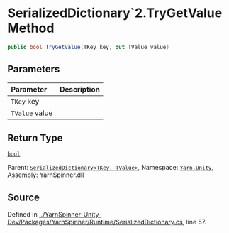 # SerializedDictionary`2.TryGetValue Method


```csharp
public bool TryGetValue(TKey key, out TValue value)
```

## Parameters
|Parameter|Description|
|:---|:---|
|`TKey` key||
|`TValue` value||
## Return Type
[`bool`](https://docs.microsoft.com/dotnet/api/System.Boolean)


<div class="class-metadata">

Parent: [`SerializedDictionary<TKey, TValue>`](/api/csharp/yarn.unity/serializeddictionary-2.md), Namespace: [`Yarn.Unity`](/api/csharp/yarn.unity/README.md), Assembly: YarnSpinner.dll
</div>

## Source
Defined in [../YarnSpinner-Unity-Dev/Packages/YarnSpinner/Runtime/SerializedDictionary.cs](https://github.com/YarnSpinnerTool/YarnSpinner-Unity//blob/develop/Runtime/SerializedDictionary.cs#L57), line 57.
